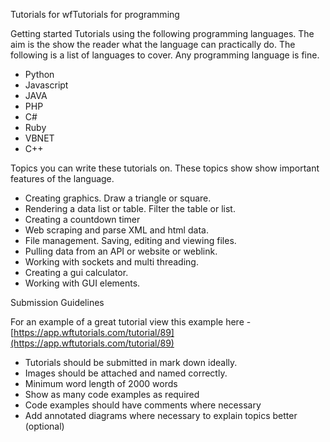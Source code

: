 Tutorials for wfTutorials for programming

Getting started Tutorials using the following programming languages. The aim is the show the reader what the language can practically do. The following is a list of languages to cover. Any programming language is fine.

- Python
- Javascript
- JAVA
- PHP
- C# 
- Ruby
- VBNET
- C++



Topics you can write these tutorials on. These topics show show important features of the language.

- Creating graphics. Draw a triangle or square.
- Rendering a data list or table. Filter the table or list.
- Creating a countdown timer
- Web scraping and parse XML and html data.
- File management. Saving, editing and viewing files.
- Pulling data from an API or website or weblink.
- Working with sockets and multi threading.
- Creating a  gui calculator.
- Working with GUI elements.



Submission Guidelines

For an example of a great tutorial view this example here - [https://app.wftutorials.com/tutorial/89](https://app.wftutorials.com/tutorial/89)

- Tutorials should be submitted in mark down ideally.
- Images should be attached and named correctly.
- Minimum word length of 2000 words
- Show as many code examples as required
- Code examples should have comments where necessary
- Add annotated diagrams where necessary to explain topics better (optional)


